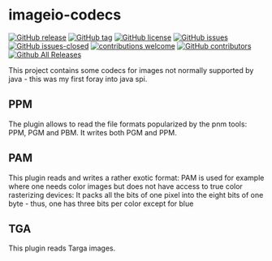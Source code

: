 # imageio-codecs

<!---
[![start with why](https://img.shields.io/badge/start%20with-why%3F-brightgreen.svg?style=flat)](http://www.ted.com/talks/simon_sinek_how_great_leaders_inspire_action)
--->
[![GitHub release](https://img.shields.io/github/release/elbosso/imageio-codecs/all.svg?maxAge=1)](https://GitHub.com/elbosso/imageio-codecs/releases/)
[![GitHub tag](https://img.shields.io/github/tag/elbosso/imageio-codecs.svg)](https://GitHub.com/elbosso/imageio-codecs/tags/)
[![GitHub license](https://img.shields.io/github/license/elbosso/imageio-codecs.svg)](https://github.com/elbosso/imageio-codecs/blob/master/LICENSE)
[![GitHub issues](https://img.shields.io/github/issues/elbosso/imageio-codecs.svg)](https://GitHub.com/elbosso/imageio-codecs/issues/)
[![GitHub issues-closed](https://img.shields.io/github/issues-closed/elbosso/imageio-codecs.svg)](https://GitHub.com/elbosso/imageio-codecs/issues?q=is%3Aissue+is%3Aclosed)
[![contributions welcome](https://img.shields.io/badge/contributions-welcome-brightgreen.svg?style=flat)](https://github.com/elbosso/imageio-codecs/issues)
[![GitHub contributors](https://img.shields.io/github/contributors/elbosso/imageio-codecs.svg)](https://GitHub.com/elbosso/imageio-codecs/graphs/contributors/)
[![Github All Releases](https://img.shields.io/github/downloads/elbosso/imageio-codecs/total.svg)](https://github.com/elbosso/imageio-codecs)

This project contains some codecs for images not normally supported by java - this was my
first foray into java spi.

## PPM
The plugin allows to read the file formats popularized by the pnm tools: PPM, PGM and PBM. It writes both PGM and PPM.

## PAM
This plugin reads and writes a rather exotic format: PAM is used for example where one needs color images but does not have
access to true color rasterizing devices: It packs all the bits of one pixel into the eight bits of one byte - thus, one has
three bits per color except for blue

## TGA
This plugin reads Targa images.
